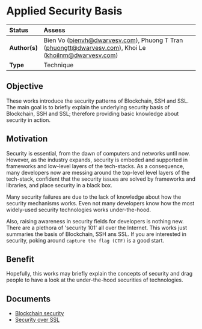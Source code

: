 # Applied Security Basis

| Status        | Assess                                                |
| :------------ | :-------------------------------------------------------------------------------------------- |
| **Author(s)** | Bien Vo (bienvh@dwarvesv.com), Phuong T Tran (phuongtt@dwarvesv.com), Khoi Le (khoilnm@dwarvesv.com)                                          |
| **Type** | Technique                                          |

## Objective

These works introduce the security patterns of Blockchain, SSH and SSL. The main goal is to briefly explain the underlying security basis of Blockchain, SSH and SSL; therefore providing basic knowledge about security in action.

## Motivation

Security is essential, from the dawn of computers and networks until now. However, as the industry expands, security is embeded and supported in frameworks and low-level layers of the tech-stacks. As a consequence, many developers now are messing around the top-level level layers of the tech-stack, confident that the security issues are solved by frameworks and libraries, and place security in a black box.

Many security failures are due to the lack of knowledge about how the security mechanisms works. Even not many developers know how the most widely-used security technologies works under-the-hood.

Also, raising awareness in security fields for developers is nothing new. There are a plethora of 'security 101' all over the Internet. This works just summaries the basis of Blockchain, SSH ans SSL. If you are interested in security, poking around `capture the flag (CTF)` is a good start.

## Benefit

Hopefully, this works may briefly explain the concepts of security and drag people to have a look at the under-the-hood securities of technologies.

## Documents
- [Blockchain security](Documents/blockchain.md)
- [Security over SSL](Documents/ssl.md)